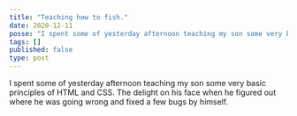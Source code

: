 ```yaml
---
title: "Teaching how to fish."
date: 2020-12-11
posse: "I spent some of yesterday afternoon teaching my son some very basic principles of HTML and CSS. The delight on his face when he figured out where he was going wrong and fixed a few bugs by himself."
tags: []
published: false
type: post
---
```


I spent some of yesterday afternoon teaching my son some very basic principles of HTML and CSS. The delight on his face when he figured out where he was going wrong and fixed a few bugs by himself.